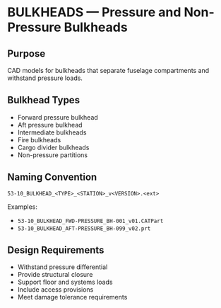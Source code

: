 # BULKHEADS — Pressure and Non-Pressure Bulkheads

## Purpose

CAD models for bulkheads that separate fuselage compartments and withstand pressure loads.

## Bulkhead Types

- Forward pressure bulkhead
- Aft pressure bulkhead
- Intermediate bulkheads
- Fire bulkheads
- Cargo divider bulkheads
- Non-pressure partitions

## Naming Convention

```
53-10_BULKHEAD_<TYPE>_<STATION>_v<VERSION>.<ext>
```

Examples:
- `53-10_BULKHEAD_FWD-PRESSURE_BH-001_v01.CATPart`
- `53-10_BULKHEAD_AFT-PRESSURE_BH-099_v02.prt`

## Design Requirements

- Withstand pressure differential
- Provide structural closure
- Support floor and systems loads
- Include access provisions
- Meet damage tolerance requirements
